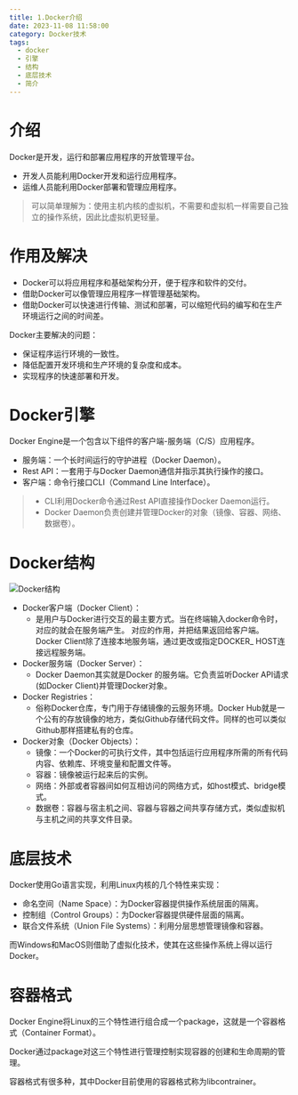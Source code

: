 ```yaml
---
title: 1.Docker介绍
date: 2023-11-08 11:58:00
category: Docker技术
tags:
  - docker
  - 引擎
  - 结构
  - 底层技术
  - 简介
---
```


# 介绍

Docker是开发，运行和部署应用程序的开放管理平台。

* 开发人员能利用Docker开发和运行应用程序。
* 运维人员能利用Docker部署和管理应用程序。

> 可以简单理解为：使用主机内核的虚拟机，不需要和虚拟机一样需要自己独立的操作系统，因此比虚拟机更轻量。

# 作用及解决

* Docker可以将应用程序和基础架构分开，便于程序和软件的交付。
* 借助Docker可以像管理应用程序一样管理基础架构。
* 借助Docker可以快速进行传输、测试和部署，可以缩短代码的编写和在生产环境运行之间的时间差。

Docker主要解决的问题：

* 保证程序运行环境的一致性。
* 降低配置开发环境和生产环境的复杂度和成本。
* 实现程序的快速部署和开发。

# Docker引擎

Docker Engine是一个包含以下组件的客户端-服务端（C/S）应用程序。

* 服务端：一个长时间运行的守护进程（Docker Daemon）。
* Rest API：一套用于与Docker Daemon通信并指示其执行操作的接口。
* 客户端：命令行接口CLI（Command Line Interface）。

> * CLI利用Docker命令通过Rest API直接操作Docker Daemon运行。
> * Docker Daemon负责创建并管理Docker的对象（镜像、容器、网络、数据卷）。

# Docker结构

![Docker结构](image-20231108212141416.png)

* Docker客户端（Docker Client）：
  * 是用户与Docker进行交互的最主要方式。当在终端输入docker命令时，对应的就会在服务端产生。
    对应的作用，并把结果返回给客户端。Docker Client除了连接本地服务端，通过更改或指定DOCKER_ HOST连接远程服务端。
* Docker服务端（Docker Server）：
  * Docker Daemon其实就是Docker 的服务端。它负责监听Docker APl请求(如Docker Client)并管理Docker对象。
* Docker Registries：
  * 俗称Docker仓库，专门用于存储镜像的云服务环境。Docker Hub就是一个公有的存放镜像的地方，类似Github存储代码文件。同样的也可以类似Github那样搭建私有的仓库。
* Docker对象（Docker Objects）：
  * 镜像：一个Docker的可执行文件，其中包括运行应用程序所需的所有代码内容、依赖库、环境变量和配置文件等。
  * 容器：镜像被运行起来后的实例。
  * 网络：外部或者容器间如何互相访问的网络方式，如host模式、bridge模式。
  * 数据卷：容器与宿主机之间、容器与容器之间共享存储方式，类似虚拟机与主机之间的共享文件目录。

# 底层技术

Docker使用Go语言实现，利用Linux内核的几个特性来实现：

* 命名空间（Name Space）：为Docker容器提供操作系统层面的隔离。
* 控制组（Control Groups）：为Docker容器提供硬件层面的隔离。
* 联合文件系统（Union File Systems）：利用分层思想管理镜像和容器。

而Windows和MacOS则借助了虚拟化技术，使其在这些操作系统上得以运行Docker。

# 容器格式

Docker Engine将Linux的三个特性进行组合成一个package，这就是一个容器格式（Container Format）。

Docker通过package对这三个特性进行管理控制实现容器的创建和生命周期的管理。

容器格式有很多种，其中Docker目前使用的容器格式称为libcontrainer。
